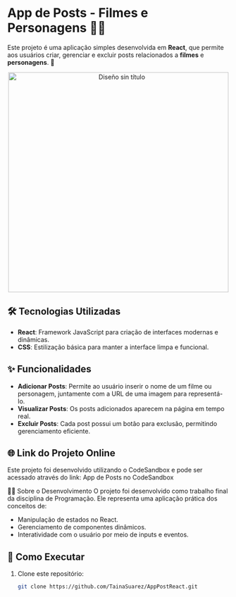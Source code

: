 # App de Posts - Filmes e Personagens 🎥✨

Este projeto é uma aplicação simples desenvolvida em **React**, que permite aos usuários criar, gerenciar e excluir posts relacionados a **filmes** e **personagens**. 🚀

<div align="center">
  <img src="https://github.com/user-attachments/assets/f1bbb0c4-ce3b-46ed-8d29-e772d6f4605a" alt="Diseño sin título" width="500"/>
</div>

## 🛠️ Tecnologias Utilizadas
- **React**: Framework JavaScript para criação de interfaces modernas e dinâmicas.
- **CSS**: Estilização básica para manter a interface limpa e funcional.

## ✨ Funcionalidades
- **Adicionar Posts**: Permite ao usuário inserir o nome de um filme ou personagem, juntamente com a URL de uma imagem para representá-lo.
- **Visualizar Posts**: Os posts adicionados aparecem na página em tempo real.
- **Excluir Posts**: Cada post possui um botão para exclusão, permitindo gerenciamento eficiente.



## 🌐 Link do Projeto Online
Este projeto foi desenvolvido utilizando o CodeSandbox e pode ser acessado através do link:
App de Posts no CodeSandbox

🧑‍💻 Sobre o Desenvolvimento
O projeto foi desenvolvido como trabalho final da disciplina de Programação. Ele representa uma aplicação prática dos conceitos de:

- Manipulação de estados no React.
- Gerenciamento de componentes dinâmicos.
- Interatividade com o usuário por meio de inputs e eventos.


## 🚀 Como Executar
1. Clone este repositório:
   ```bash
   git clone https://github.com/TainaSuarez/AppPostReact.git
